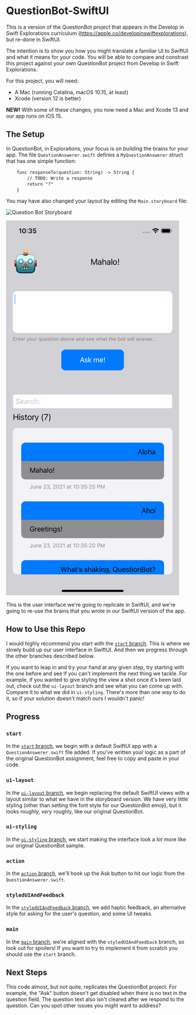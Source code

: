 # QuestionBot-SwiftUI
This is a version of the QuestionBot project that appears in the Develop in Swift Explorations curriculum (https://apple.co/developinswiftexplorations), but re-done in SwiftUI.

The intention is to show you how you might translate a familiar UI to SwiftUI and what it means for your code. You will be able to compare and constrast this project against your own QuestionBot project from Develop in Swift Explorations.

For this project, you will need:
* A Mac (running Catalina, macOS 10.15, at least)
* Xcode (version 12 is better)

**NEW!** With some of these changes, you now need a Mac and Xcode 13 and our app runs on iOS 15.

## The Setup
In QuestionBot, in Explorations, your focus is on building the brains for your app. The file `QuestionAnswerer.swift` defines a `MyQuestionAnswerer` struct that has one simple function:

```
    func responseTo(question: String) -> String {
        // TODO: Write a response
        return "?"
    }
```

You may have also changed your layout by editing the `Main.storyboard` file:

![Question Bot Storyboard](images/QuestionBotStoryboard.png "QuestionBot Storyboard image")

![Question Bot Storyboard - iOS 15](images/iOS15Screenshot.png "QuestionBot Storyboard image for iOS 15")



This is the user interface we're going to replicate in SwiftUI, and we're going to re-use the brains that you wrote in our SwiftUI version of the app.

## How to Use this Repo
I would highly recommend you start with the [`start` branch](https://github.com/mhanlon/QuestionBot-SwiftUI/tree/start). This is where we slowly build up our user interface in SwiftUI. And then we progress through the other branches described below. 

If you want to leap in and try your hand at any given step, try starting with the one before and see if you can't implement the next thing we tackle. For example, if you wanted to give styling the view a shot once it's been laid out, check out the `ui-layout` branch and see what you can come up with. Compare it to what we did in `ui-styling`. There's more than one way to do it, so if your solution doesn't match ours I wouldn't panic!

## Progress
### `start`
In the [`start` branch](https://github.com/mhanlon/QuestionBot-SwiftUI/tree/start), we begin with a default SwiftUI app with a `QuestionAnswerer.swift` file added. If you've written your logic as a part of the original QuestionBot assignment, feel free to copy and paste in your code.

### `ui-layout`
In the [`ui-layout` branch](https://github.com/mhanlon/QuestionBot-SwiftUI/tree/ui-layout), we begin replacing the default SwiftUI views with a layout similar to what we have in the storyboard version. We have very little styling (other than setting the font style for our QuestionBot emoji), but it looks roughly, *very* roughly, like our original QuestionBot.

### `ui-styling`
In the [`ui-styling` branch](https://github.com/mhanlon/QuestionBot-SwiftUI/tree/ui-styling), we start making the interface look a *lot* more like our original QuestionBot sample.

### `action`
In the [`action` branch](https://github.com/mhanlon/QuestionBot-SwiftUI/tree/action), we'll hook up the Ask button to hit our logic from the `QuestionAnswerer.swift`.

### `styledUIAndFeedback`
In the [`styledUIAndFeedback` branch](https://github.com/mhanlon/QuestionBot-SwiftUI/tree/styledUIAndFeedback), we add haptic feedback, an alternative style for asking for the user's question, and some UI tweaks.

### `main`
In the [`main` branch](https://github.com/mhanlon/QuestionBot-SwiftUI/tree/main), we're aligned with the `styledUIAndFeedback` branch, so look out for spoilers! If you want to try to implement it from scratch you should use the `start` branch.

## Next Steps
This code almost, but *not* quite, replicates the QuestionBot project. For example, the "Ask" button doesn't get disabled when there is no text in the question field. The question text also isn't cleared after we respond to the question.
Can you spot other issues you might want to address?